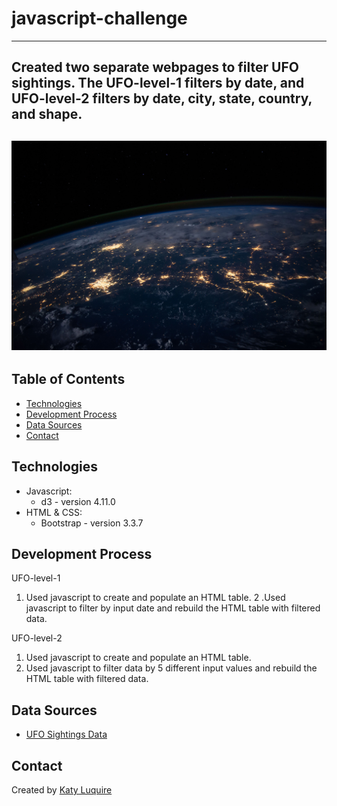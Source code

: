 # javascript-challenge
---
Created two separate webpages to filter UFO sightings. The UFO-level-1 filters by date, and UFO-level-2 filters by date, city, state, country, and shape. 
---
![Earth Image](https://github.com/CatherineLuquire/javascript-challenge/blob/master/UFO-level-2/static/images/nasa.jpg)
---
## Table of Contents

* [Technologies](#technologies)
* [Development Process](#development-process)
* [Data Sources](#data-sources)
* [Contact](#contact)

## Technologies
* Javascript:
    * d3 - version 4.11.0
* HTML & CSS:
    * Bootstrap - version 3.3.7
    
## Development Process
UFO-level-1
1. Used javascript to create and populate an HTML table.
2 .Used javascript to filter by input date and rebuild the HTML table with filtered data.

UFO-level-2
1. Used javascript to create and populate an HTML table.
2. Used javascript to filter data by 5 different input values and rebuild the HTML table with filtered data.

## Data Sources
* [UFO Sightings Data](StarterCode/static/js/data.js)

## Contact
Created by [Katy Luquire](https://github.com/CatherineLuquire)

